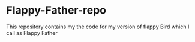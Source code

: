 # Flappy-Father-repo
This repository contains my the code for my version of flappy Bird which I call as Flappy Father 
